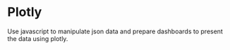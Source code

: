 # Plotly
Use javascript to manipulate json data and prepare dashboards to present the data using plotly.
